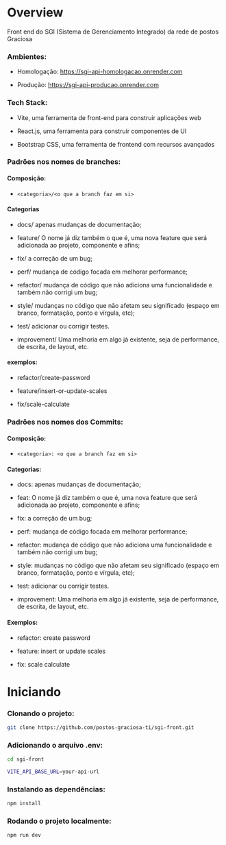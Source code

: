 # Overview

Front end do SGI (Sistema de Gerenciamento Integrado) da rede de postos Graciosa

### Ambientes:

- Homologação: https://sgi-api-homologacao.onrender.com

- Produção: https://sgi-api-producao.onrender.com

### Tech Stack:

- Vite, uma ferramenta de front-end para construir aplicações web 

- React.js, uma ferramenta para construir componentes de UI

- Bootstrap CSS, uma ferramenta de frontend com recursos avançados

### Padrões nos nomes de branches:

#### Composição:

- ```<categoria>/<o que a branch faz em si>```

#### Categorias

- docs/ apenas mudanças de documentação;

- feature/ O nome já diz também o que é, uma nova feature que será adicionada ao projeto, componente e afins;

- fix/ a correção de um bug;

- perf/ mudança de código focada em melhorar performance;

- refactor/ mudança de código que não adiciona uma funcionalidade e também não corrigi um bug;

- style/ mudanças no código que não afetam seu significado (espaço em branco, formatação, ponto e vírgula, etc);

- test/ adicionar ou corrigir testes.

- improvement/ Uma melhoria em algo já existente, seja de performance, de escrita, de layout, etc.

#### exemplos:

- refactor/create-password

- feature/insert-or-update-scales

- fix/scale-calculate

### Padrões nos nomes dos Commits:

#### Composição:

- ```<categoria>: <o que a branch faz em si>```

#### Categorias:

- docs: apenas mudanças de documentação;

- feat: O nome já diz também o que é, uma nova feature que será adicionada ao projeto, componente e afins;

- fix: a correção de um bug;

- perf: mudança de código focada em melhorar performance;

- refactor: mudança de código que não adiciona uma funcionalidade e também não corrigi um bug;

- style: mudanças no código que não afetam seu significado (espaço em branco, formatação, ponto e vírgula, etc);

- test: adicionar ou corrigir testes.

- improvement: Uma melhoria em algo já existente, seja de performance, de escrita, de layout, etc.

#### Exemplos:

- refactor: create password

- feature: insert or update scales

- fix: scale calculate

# Iniciando

### Clonando o projeto:

```bash
git clone https://github.com/postos-graciosa-ti/sgi-front.git
```

### Adicionando o arquivo .env:

```bash
cd sgi-front
```

```bash
VITE_API_BASE_URL=your-api-url
```

### Instalando as dependências:

```bash
npm install
```

### Rodando o projeto localmente:

```bash
npm run dev
```